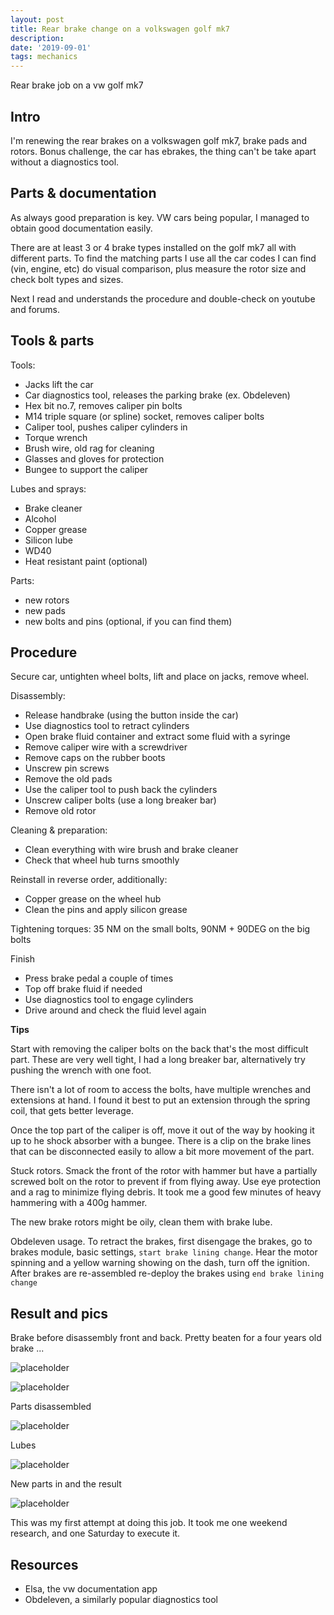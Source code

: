 ```yaml
---
layout: post
title: Rear brake change on a volkswagen golf mk7
description: 
date: '2019-09-01'
tags: mechanics
---
```


Rear brake job on a vw golf mk7

## Intro

I'm renewing the rear brakes on a volkswagen golf mk7, brake pads and rotors. Bonus challenge, the car has ebrakes, the thing can't be take apart without a diagnostics tool.

## Parts & documentation

As always good preparation is key. VW cars being popular, I managed to obtain good documentation easily.

There are at least 3 or 4 brake types installed on the golf mk7 all with different parts. To find the matching parts I use all the car codes I can find (vin, engine, etc) do visual comparison, plus measure the rotor size and check bolt types and sizes.

Next I read and understands the procedure and double-check on youtube and forums.

## Tools & parts

Tools:
- Jacks lift the car
- Car diagnostics tool, releases the parking brake (ex. Obdeleven)
- Hex bit no.7, removes caliper pin bolts 
- M14 triple square (or spline) socket, removes caliper bolts
- Caliper tool, pushes caliper cylinders in
- Torque wrench 
- Brush wire, old rag for cleaning
- Glasses and gloves for protection
- Bungee to support the caliper

Lubes and sprays:
- Brake cleaner
- Alcohol
- Copper grease 
- Silicon lube
- WD40
- Heat resistant paint (optional)

Parts: 
 - new rotors 
 - new pads
 - new bolts and pins (optional, if you can find them)


## Procedure

Secure car, untighten wheel bolts, lift and place on jacks, remove wheel.

Disassembly:
- Release handbrake (using the button inside the car) 
- Use diagnostics tool to retract cylinders
- Open brake fluid container and extract some fluid with a syringe
- Remove caliper wire with a screwdriver
- Remove caps on the rubber boots
- Unscrew pin screws
- Remove the old pads
- Use the caliper tool to push back the cylinders
- Unscrew caliper bolts (use a long breaker bar)
- Remove old rotor

Cleaning & preparation:
- Clean everything with wire brush and brake cleaner 
- Check that wheel hub turns smoothly 

Reinstall in reverse order, additionally:
- Copper grease on the wheel hub 
- Clean the pins and apply silicon grease

Tightening torques: 35 NM on the small bolts, 90NM + 90DEG on the big bolts 

Finish 
- Press brake pedal a couple of times 
- Top off brake fluid if needed 
- Use diagnostics tool to engage cylinders
- Drive around and check the fluid level again

**Tips**

Start with removing the caliper bolts on the back that's the most difficult part. These are very well tight, I had a long breaker bar, alternatively try pushing the wrench with one foot.


There isn't a lot of room to access the bolts, have multiple wrenches and extensions at hand. I found it best to put an extension through the spring coil, that gets better leverage.


Once the top part of the caliper is off, move it out of the way by hooking it up to he shock absorber with a bungee. There is a clip on the brake lines that can be disconnected easily to allow a bit more movement of the part.


Stuck rotors. Smack the front of the rotor with hammer but have a partially screwed bolt on the rotor to prevent if from flying away. Use eye protection and a rag to minimize flying debris. It took me a good few minutes of heavy hammering with a 400g hammer.


The new brake rotors might be oily, clean them with brake lube.


Obdeleven usage. To retract the brakes, first disengage the brakes, go to brakes module, basic settings, `start brake lining change`. Hear the motor spinning and a yellow warning showing on the dash, turn off the ignition. After brakes are re-assembled re-deploy the brakes using `end brake lining change`


## Result and pics

Brake before disassembly front and back. Pretty beaten for a four years old brake ...

![placeholder](/public/golf_rear_brakes/front.jpg "brakes front")

![placeholder](/public/golf_rear_brakes/back.jpg "brakes back")

Parts disassembled

![placeholder](/public/golf_rear_brakes/parts.jpg "parts")

Lubes

![placeholder](/public/golf_rear_brakes/tubes.jpg "lubes")

New parts in and the result 

![placeholder](/public/golf_rear_brakes/final.jpg "brakes back")


This was my first attempt at doing this job. It took me one weekend research, and one Saturday to execute it. 

## Resources

- Elsa, the vw documentation app 
- Obdeleven, a similarly popular diagnostics tool